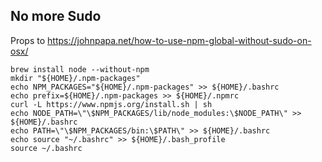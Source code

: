 ## No more Sudo
Props to https://johnpapa.net/how-to-use-npm-global-without-sudo-on-osx/

    brew install node --without-npm  
    mkdir "${HOME}/.npm-packages"  
    echo NPM_PACKAGES="${HOME}/.npm-packages" >> ${HOME}/.bashrc  
    echo prefix=${HOME}/.npm-packages >> ${HOME}/.npmrc  
    curl -L https://www.npmjs.org/install.sh | sh  
    echo NODE_PATH=\"\$NPM_PACKAGES/lib/node_modules:\$NODE_PATH\" >> ${HOME}/.bashrc  
    echo PATH=\"\$NPM_PACKAGES/bin:\$PATH\" >> ${HOME}/.bashrc  
    echo source "~/.bashrc" >> ${HOME}/.bash_profile  
    source ~/.bashrc  
